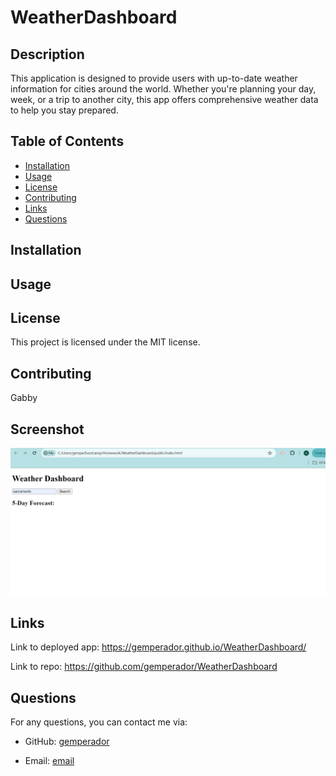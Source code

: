# WeatherDashboard

## Description

This application is designed to provide users with up-to-date weather information for cities around the world. Whether you're planning your day, week, or a trip to another city, this app offers comprehensive weather data to help you stay prepared.

## Table of Contents

- [Installation](#installation)
- [Usage](#usage)
- [License](#license)
- [Contributing](#contributing)
- [Links](#links)
- [Questions](#questions)

## Installation

## Usage

## License

This project is licensed under the MIT license.

## Contributing

Gabby

## Screenshot

![alt text](image.png)

## Links

Link to deployed app: https://gemperador.github.io/WeatherDashboard/

Link to repo: https://github.com/gemperador/WeatherDashboard

## Questions

For any questions, you can contact me via:

- GitHub: [gemperador](https://github.com/gemperador)

- Email: [email](gabriemperador@gmail.com)
